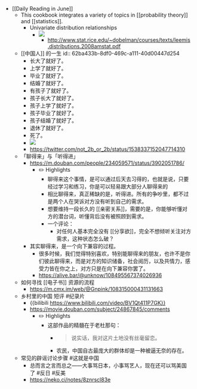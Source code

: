 - [[Daily Reading in June]]
	- This cookbook integrates a variety of topics in [[probability theory]] and [[statistics]].
		- Univariate distribution relationships
			- ![](https://dsc.cloud/0435ce/1655600062.png)
				- http://www.stat.rice.edu/~dobelman/courses/texts/leemis.distributions.2008amstat.pdf
	- [[中国人]] 的一生
	  id:: 62ba433b-8df0-469c-a111-40d00447d254
		- 长大了就好了。
		- 上学了就好了。
		- 毕业了就好了。
		- 结婚了就好了。
		- 有孩子了就好了。
		- 孩子长大了就好了。
		- 孩子上学了就好了。
		- 孩子毕业了就好了。
		- 孩子结婚了就好了。
		- 退休了就好了。
		- 死了。
		- ![](https://dsc.cloud/0435ce/1655609734.jpeg)
		- https://twitter.com/not_2b_or_2b/status/1538337152047714310
	- 「聊得来」与「听得进」
		- https://m.douban.com/people/234059571/status/3902051786/
			- ✏️ Highlights
				- 聊得来这个事情，是可以通过后天去习得的，也就是说，只要经过学习和练习，你是可以轻易跟大部分人聊得来的
				- 相比聊得来，真正稀缺的是，听得进。所有的争吵里，都不过是两个人在哭诉对方没有听到自己的需求。
				- 想要维持一段长久的 [[亲密关系]]，需要的是，你能够听懂对方的潜台词，听懂背后没有被照顾到需求。
				- 一个评论：
					- 对任何人基本完全没有 [[分享欲]]，完全不想倾听关注对方需求，这种状态怎么破？
		- 其实聊得来，是一个向下兼容的过程。
			- 很多时候，我们觉得特别喜欢，特别能聊得来的朋友，也许不是你们彼此聊得来，而是对方的知识储备，社会阅历，以及共情力，感受力皆在你之上，对方只是在向下兼容你罢了。
			- https://alive.bar/@unknow/108495567374026936
	- 如何寻找 [[电子书]] 资源的流程
		- https://m.cmx.im/web/@Gnpink/108315000431131663
	- 乡村里的中国 短评 #纪录片
		- {{bilibili https://www.bilibili.com/video/BV1Qt411P7GK}}
		- https://movie.douban.com/subject/24867845/comments
			- ✏️ Highlights
				- 这部作品的精髓在于老杜那句：
					- > 说实话，我对这片土地没有丝毫留恋。
					- 农民，中国自古最庞大的群体却是一种被逼无奈的存在。
	- 常见的辟谣讨论步骤 #这就是中国
		- 总而言之言而总之——大事骂日本，小事骂艺人，现在还可以骂美国了 #反日 #反美
		- https://neko.ci/notes/8znrscl83e